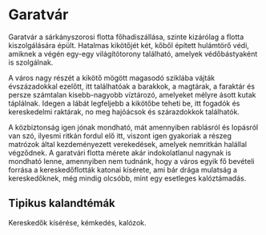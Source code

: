 # Garatvár

Garatvár a sárkányszorosi flotta főhadiszállása, szinte kizárólag a flotta kiszolgálására épült. Hatalmas kikötőjét két, kőből épített hulámtörő védi, amiknek a végén egy-egy világítótorony található, amelyek védőbástyaként is szolgálnak.

A város nagy részét a kikötő mögött magasodó sziklába vájták évszázadokkal ezelőtt, itt találhatóak a barakkok, a magtárak, a faraktár és persze számtalan kisebb-nagyobb víztározó, amelyeket mélyre ásott kutak táplálnak. Idegen a lábát legfeljebb a kikötőbe teheti be, itt fogadók és kereskedelmi raktárak, no meg hajóácsok és szárazdokkok találhatók.

A közbiztonság igen jónak mondható, mát amennyiben rablásról és lopásról van szó, ilyesmi ritkán fordul elő itt, viszont igen gyakoriak a részeg matrózok által kezdeményezett verekedések, amelyek nemritkán halállal végződnek.
A garatvári flotta mérete akár indokolatlanul nagynak is mondható lenne, amennyiben nem tudnánk, hogy a város egyik fő bevételi forrása a kereskedőflották katonai kísérete, ami bár drága mulatság a kereskedőknek, még mindig olcsóbb, mint egy esetleges kalóztámadás.

## Tipikus kalandtémák

Kereskedők kísérése, kémkedés, kalózok.

